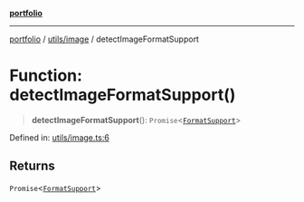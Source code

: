 [**portfolio**](../../../README.md)

***

[portfolio](../../../modules.md) / [utils/image](../README.md) / detectImageFormatSupport

# Function: detectImageFormatSupport()

> **detectImageFormatSupport**(): `Promise`\<[`FormatSupport`](../interfaces/FormatSupport.md)\>

Defined in: [utils/image.ts:6](https://github.com/tnorlund/Portfolio/blob/b5675ee055aae9582596c02d89f3fed044e2c3b6/portfolio/utils/image.ts#L6)

## Returns

`Promise`\<[`FormatSupport`](../interfaces/FormatSupport.md)\>
